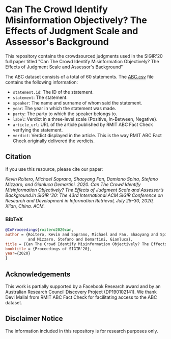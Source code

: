 # Can The Crowd Identify Misinformation Objectively? The Effects of Judgment Scale and Assessor's Background

This repository contains the crowdsourced judgments used in the SIGIR'20 full paper titled "Can The Crowd Identify Misinformation Objectively? The Effects of Judgment Scale and Assessor's Background"

The ABC dataset consists of a total of 60 statements. The [ABC.csv](./SIGIR2020/ABC.csv) file contains the following information:
 - `statement.id`: The ID of the statement.
 - `statement`: The statement.
 - `speaker`: The name and surname of whom said the statement.
 - `year`: The year in which the statement was made.
 - `party`: The party to which the speaker belongs to.
 - `label`: Verdict in a three-level scale {Positive, In-Between, Negative}.
 - `article_url`: URL of the article published by RMIT ABC Fact Check verifying the statement.
 - `verdict`: Verdict displayed in the article. This is the way RMIT ABC Fact Check originally delivered the verdicts.




## Citation

If you use this resource, please cite our paper:

*Kevin Roitero, Michael Soprano, Shaoyang Fan, Damiano Spina, Stefano Mizzaro, and Gianluca Demartini. 2020. Can The Crowd Identify Misinformation Objectively? The Effects of Judgment Scale and Assessor’s Background.In SIGIR ’20: The 43rd International ACM SIGIR Conference on Research and Development in Information Retrieval, July 25–30, 2020, Xi’an, China. ACM.*


### BibTeX

```bibtex
@InProceedings{roitero2020can,
author = {Roitero, Kevin and Soprano, Michael and Fan, Shaoyang and Spina, Damiano
          and Mizzaro, Stefano and Demartini, Gianluca},
title = {Can The Crowd Identify Misinformation Objectively? The Effects of Judgment Scale and Assessor’s Background},
booktitle = {Proceedings of SIGIR'20},
year={2020}
}
```

## Acknowledgements

This work is partially supported by a Facebook Research award
and by an Australian Research Council Discovery Project (DP190102141).
We thank Devi Mallal from RMIT ABC Fact Check for facilitating access to the ABC dataset.


## Disclaimer Notice

The information included in this repository is for research purposes only.
